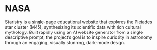 # NASA
Staristry is a single-page educational website that explores the Pleiades star cluster (M45), synthesizing its scientific data with rich cultural mythology. Built rapidly using an AI website generator from a single descriptive prompt, the project’s goal is to inspire curiosity in astronomy through an engaging, visually stunning, dark-mode design.
